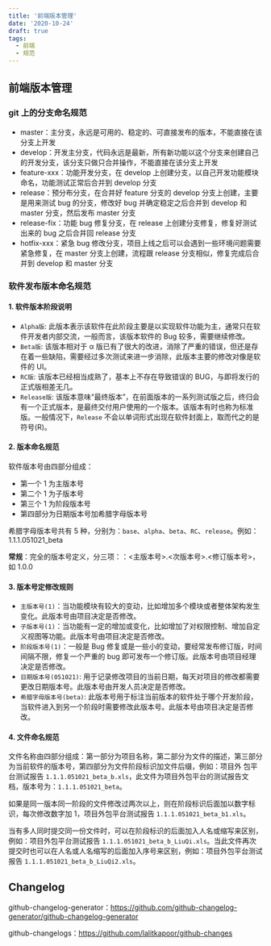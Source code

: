 ```yaml
---
title: '前端版本管理'
date: '2020-10-24'
draft: true
tags:
  - 前端
  - 规范
---
```


## 前端版本管理

### git 上的分支命名规范

- master：主分支，永远是可用的、稳定的、可直接发布的版本，不能直接在该分支上开发
- develop：开发主分支，代码永远是最新，所有新功能以这个分支来创建自己的开发分支，该分支只做只合并操作，不能直接在该分支上开发
- feature-xxx：功能开发分支，在 develop 上创建分支，以自己开发功能模块命名，功能测试正常后合并到 develop 分支
- release：预分布分支，在合并好 feature 分支的 develop 分支上创建，主要是用来测试 bug 的分支，修改好 bug 并确定稳定之后合并到 develop 和 master 分支，然后发布 master 分支
- release-fix：功能 bug 修复分支，在 release 上创建分支修复，修复好测试出来的 bug 之后合并回 release 分支
- hotfix-xxx：紧急 bug 修改分支，项目上线之后可以会遇到一些环境问题需要紧急修复，在 master 分支上创建，流程跟 release 分支相似，修复完成后合并到 develop 和 master 分支

### 软件发布版本命名规范

#### 1. 软件版本阶段说明

- `Alpha版`: 此版本表示该软件在此阶段主要是以实现软件功能为主，通常只在软件开发者内部交流，一般而言，该版本软件的 Bug 较多，需要继续修改。
- `Beta版`: 该版本相对于 α 版已有了很大的改进，消除了严重的错误，但还是存在着一些缺陷，需要经过多次测试来进一步消除，此版本主要的修改对像是软件的 UI。
- `RC版`: 该版本已经相当成熟了，基本上不存在导致错误的 BUG，与即将发行的正式版相差无几。
- `Release版`: 该版本意味“最终版本”，在前面版本的一系列测试版之后，终归会有一个正式版本，是最终交付用户使用的一个版本。该版本有时也称为标准版。一般情况下，`Release` 不会以单词形式出现在软件封面上，取而代之的是符号(R)。

#### 2. 版本命名规范

软件版本号由四部分组成：

- 第一个 1 为主版本号
- 第二个 1 为子版本号
- 第三个 1 为阶段版本号
- 第四部分为日期版本号加希腊字母版本号

希腊字母版本号共有 5 种，分别为：`base`、`alpha`、`beta`、`RC`、`release`。例如：1.1.1.051021_beta

**常规**：完全的版本号定义，分三项：：<主版本号>.<次版本号>.<修订版本号>，如 1.0.0

#### 3. 版本号定修改规则

- `主版本号(1)`：当功能模块有较大的变动，比如增加多个模块或者整体架构发生变化。此版本号由项目决定是否修改。
- `子版本号(1)`：当功能有一定的增加或变化，比如增加了对权限控制、增加自定义视图等功能。此版本号由项目决定是否修改。
- `阶段版本号(1)`：一般是 Bug 修复或是一些小的变动，要经常发布修订版，时间间隔不限，修复一个严重的 bug 即可发布一个修订版。此版本号由项目经理决定是否修改。
- `日期版本号(051021)`: 用于记录修改项目的当前日期，每天对项目的修改都需要更改日期版本号。此版本号由开发人员决定是否修改。
- `希腊字母版本号(beta)`: 此版本号用于标注当前版本的软件处于哪个开发阶段，当软件进入到另一个阶段时需要修改此版本号。此版本号由项目决定是否修改。

#### 4. 文件命名规范

文件名称由四部分组成：第一部分为项目名称，第二部分为文件的描述，第三部分为当前软件的版本号，第四部分为文件阶段标识加文件后缀，例如：项目外 包平台测试报告 `1.1.1.051021_beta_b.xls`，此文件为项目外包平台的测试报告文档，版本号为：`1.1.1.051021_beta`。

如果是同一版本同一阶段的文件修改过两次以上，则在阶段标识后面加以数字标识，每次修改数字加 1，项目外包平台测试报告 `1.1.1.051021_beta_b1.xls`。

当有多人同时提交同一份文件时，可以在阶段标识的后面加入人名或缩写来区别，例如：项目外包平台测试报告 `1.1.1.051021_beta_b_LiuQi.xls`。当此文件再次提交时也可以在人名或人名缩写的后面加入序号来区别，例如：项目外包平台测试 报告 `1.1.1.051021_beta_b_LiuQi2.xls`。

## Changelog

github-changelog-generator：https://github.com/github-changelog-generator/github-changelog-generator

github-changelogs：https://github.com/lalitkapoor/github-changes
